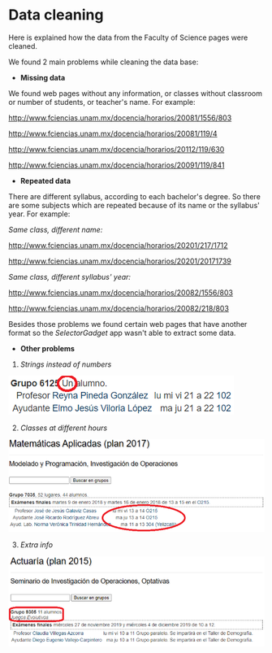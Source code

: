 # Data cleaning

Here is explained how the data from the Faculty of Science pages were cleaned.

We found 2 main problems while cleaning the data base:

- **Missing data**

We found web pages without any information, or classes without classroom or number of students, or teacher's name. For example:

http://www.fciencias.unam.mx/docencia/horarios/20081/1556/803

http://www.fciencias.unam.mx/docencia/horarios/20081/119/4

http://www.fciencias.unam.mx/docencia/horarios/20112/119/630

http://www.fciencias.unam.mx/docencia/horarios/20091/119/841

- **Repeated data**

There are different syllabus, according to each bachelor's degree. So there are some subjects which are repeated because of its name or the syllabus' year. For example:

_Same class, different name:_

http://www.fciencias.unam.mx/docencia/horarios/20201/217/1712

http://www.fciencias.unam.mx/docencia/horarios/20201/20171739

_Same class, different  syllabus' year:_

http://www.fciencias.unam.mx/docencia/horarios/20082/1556/803

http://www.fciencias.unam.mx/docencia/horarios/20082/218/803

Besides those problems we found certain web pages that have another format so the _SelectorGadget_ app wasn't able to extract some data.

- **Other problems**

1. _Strings instead of numbers_

![fig](https://github.com/ArrigoCoen/Faculty_schedule_simulation/blob/master/Figures/Fig_one_student.PNG)

2. _Classes at different hours_

![fig](https://github.com/ArrigoCoen/Faculty_schedule_simulation/blob/master/Figures/Fig_class_many_hours.PNG)

3. _Extra info_

![fig](https://github.com/ArrigoCoen/Faculty_schedule_simulation/blob/master/Figures/Fig_group_diff_structure.png)

